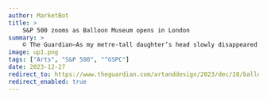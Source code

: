 ```yaml
---
author: MarketBot
title: >
    S&P 500 zooms as Balloon Museum opens in London
summary: >
    © The Guardian—As my metre-tall daughter’s head slowly disappeared beneath the surface of a swimming pool filled with smiling yellow balls, I realised four-year-olds might not be the intended demographic of London’s latest interactive art exhibit. “Help!” she squealed, teetering between terrified and elated.
image: up1.png
tags: ["Arts", "S&P 500", "^GSPC"]
date: 2023-12-27
redirect_to: https://www.theguardian.com/artanddesign/2023/dec/28/balloon-museum-opens-in-london-instagrammable
redirect_enabled: true
---
```

